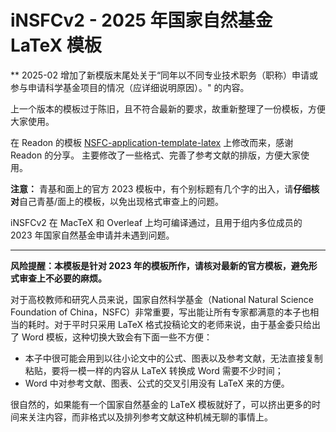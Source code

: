 # iNSFCv2 - 2025 年国家自然基金 LaTeX 模板

** 2025-02 增加了新模版末尾处关于“同年以不同专业技术职务（职称）申请或参与申请科学基金项目的情况（应详细说明原因）。" 的内容。

上一个版本的模板过于陈旧，且不符合最新的要求，故重新整理了一份模板，方便大家使用。

在 Readon 的模板 [NSFC-application-template-latex](https://github.com/Readon/NSFC-application-template-latex) 上修改而来，感谢 Readon 的分享。
主要修改了一些格式、完善了参考文献的排版，方便大家使用。

**注意：** 青基和面上的官方 2023 模板中，有个别标题有几个字的出入，请**仔细核对**自己青基/面上的模板，以免出现格式审查上的问题。

iNSFCv2 在 MacTeX 和 Overleaf 上均可编译通过，且用于组内多位成员的 2023 年国家自然基金申请并未遇到问题。

---

**风险提醒：本模板是针对 2023 年的模板所作，请核对最新的官方模板，避免形式审查上不必要的麻烦。**

对于高校教师和研究人员来说，国家自然科学基金（National Natural Science Foundation of China，NSFC）非常重要，写出能让所有专家都满意的本子也相当的耗时。对于平时只采用 LaTeX 格式投稿论文的老师来说，由于基金委只给出了 Word 模板，这种切换大致会有下面一些不方便：

+ 本子中很可能会用到以往小论文中的公式、图表以及参考文献，无法直接复制粘贴，要将一模一样的内容从 LaTeX 转换成 Word 需要不少时间；
+ Word 中对参考文献、图表、公式的交叉引用没有 LaTeX 来的方便。

很自然的，如果能有一个国家自然基金的 LaTeX 模板就好了，可以挤出更多的时间来关注内容，而非格式以及排列参考文献这种机械无聊的事情上。
